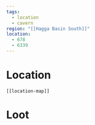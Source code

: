 ```yaml
---
tags:
  - location
  - cavern
region: "[[Hagga Basin South]]"
location:
  - 678
  - 6339
---
```

# Location
```meta-bind-embed
[[location-map]]
```
# Loot
